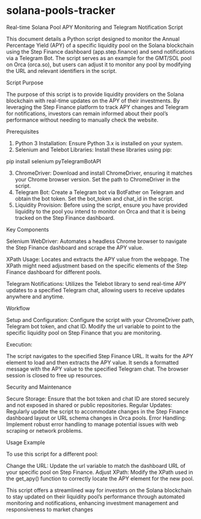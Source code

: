 # solana-pools-tracker

Real-time Solana Pool APY Monitoring and Telegram Notification Script

This document details a Python script designed to monitor the Annual Percentage Yield (APY) of a specific liquidity pool on the Solana blockchain using the Step Finance dashboard (app.step.finance) and send notifications via a Telegram Bot. The script serves as an example for the GMT/SOL pool on Orca (orca.so), but users can adjust it to monitor any pool by modifying the URL and relevant identifiers in the script.

Script Purpose

The purpose of this script is to provide liquidity providers on the Solana blockchain with real-time updates on the APY of their investments. By leveraging the Step Finance platform to track APY changes and Telegram for notifications, investors can remain informed about their pool’s performance without needing to manually check the website.

Prerequisites

1.	Python 3 Installation: Ensure Python 3.x is installed on your system.
2.	Selenium and Telebot Libraries: Install these libraries using pip:

pip install selenium pyTelegramBotAPI

3.	ChromeDriver: Download and install ChromeDriver, ensuring it matches your Chrome browser version. Set the path to ChromeDriver in the script.
4.	Telegram Bot: Create a Telegram bot via BotFather on Telegram and obtain the bot token. Set the bot_token and chat_id in the script.
5.	Liquidity Provision: Before using the script, ensure you have provided liquidity to the pool you intend to monitor on Orca and that it is being tracked on the Step Finance dashboard.

Key Components

Selenium WebDriver: Automates a headless Chrome browser to navigate the Step Finance dashboard and scrape the APY value.

XPath Usage: Locates and extracts the APY value from the webpage. The XPath might need adjustment based on the specific elements of the Step Finance dashboard for different pools.

Telegram Notifications: Utilizes the Telebot library to send real-time APY updates to a specified Telegram chat, allowing users to receive updates anywhere and anytime.

Workflow

Setup and Configuration:
Configure the script with your ChromeDriver path, Telegram bot token, and chat ID.
Modify the url variable to point to the specific liquidity pool on Step Finance that you are monitoring.

Execution:

The script navigates to the specified Step Finance URL.
It waits for the APY element to load and then extracts the APY value.
It sends a formatted message with the APY value to the specified Telegram chat.
The browser session is closed to free up resources.

Security and Maintenance

Secure Storage: Ensure that the bot token and chat ID are stored securely and not exposed in shared or public repositories.
Regular Updates: Regularly update the script to accommodate changes in the Step Finance dashboard layout or URL schema changes in Orca pools.
Error Handling: Implement robust error handling to manage potential issues with web scraping or network problems.

Usage Example

To use this script for a different pool:

Change the URL: Update the url variable to match the dashboard URL of your specific pool on Step Finance.
Adjust XPath: Modify the XPath used in the get_apy() function to correctly locate the APY element for the new pool.

This script offers a streamlined way for investors on the Solana blockchain to stay updated on their liquidity pool’s performance through automated monitoring and notifications, enhancing investment management and responsiveness to market changes
